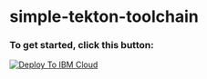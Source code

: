 # simple-tekton-toolchain

### To get started, click this button:

[![Deploy To IBM Cloud](https://cloud.ibm.com/devops/graphics/create_toolchain_button.png)](https://cloud.ibm.com/devops/setup/deploy?repository=https%3A//github.com/l2fprod%2Fsimple-tekton-toolchain&env_id=ibm:yp:us-south&type=tekton&branch=main)
